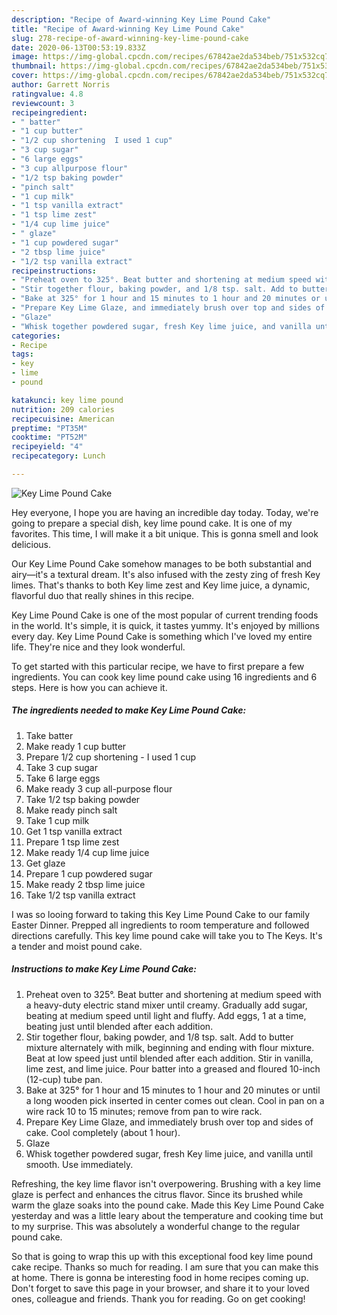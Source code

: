 ```yaml
---
description: "Recipe of Award-winning Key Lime Pound Cake"
title: "Recipe of Award-winning Key Lime Pound Cake"
slug: 278-recipe-of-award-winning-key-lime-pound-cake
date: 2020-06-13T00:53:19.833Z
image: https://img-global.cpcdn.com/recipes/67842ae2da534beb/751x532cq70/key-lime-pound-cake-recipe-main-photo.jpg
thumbnail: https://img-global.cpcdn.com/recipes/67842ae2da534beb/751x532cq70/key-lime-pound-cake-recipe-main-photo.jpg
cover: https://img-global.cpcdn.com/recipes/67842ae2da534beb/751x532cq70/key-lime-pound-cake-recipe-main-photo.jpg
author: Garrett Norris
ratingvalue: 4.8
reviewcount: 3
recipeingredient:
- " batter"
- "1 cup butter"
- "1/2 cup shortening  I used 1 cup"
- "3 cup sugar"
- "6 large eggs"
- "3 cup allpurpose flour"
- "1/2 tsp baking powder"
- "pinch salt"
- "1 cup milk"
- "1 tsp vanilla extract"
- "1 tsp lime zest"
- "1/4 cup lime juice"
- " glaze"
- "1 cup powdered sugar"
- "2 tbsp lime juice"
- "1/2 tsp vanilla extract"
recipeinstructions:
- "Preheat oven to 325°. Beat butter and shortening at medium speed with a heavy-duty electric stand mixer until creamy. Gradually add sugar, beating at medium speed until light and fluffy. Add eggs, 1 at a time, beating just until blended after each addition."
- "Stir together flour, baking powder, and 1/8 tsp. salt. Add to butter mixture alternately with milk, beginning and ending with flour mixture. Beat at low speed just until blended after each addition. Stir in vanilla, lime zest, and lime juice. Pour batter into a greased and floured 10-inch (12-cup) tube pan."
- "Bake at 325° for 1 hour and 15 minutes to 1 hour and 20 minutes or until a long wooden pick inserted in center comes out clean. Cool in pan on a wire rack 10 to 15 minutes; remove from pan to wire rack."
- "Prepare Key Lime Glaze, and immediately brush over top and sides of cake. Cool completely (about 1 hour)."
- "Glaze"
- "Whisk together powdered sugar, fresh Key lime juice, and vanilla until smooth. Use immediately."
categories:
- Recipe
tags:
- key
- lime
- pound

katakunci: key lime pound 
nutrition: 209 calories
recipecuisine: American
preptime: "PT35M"
cooktime: "PT52M"
recipeyield: "4"
recipecategory: Lunch

---
```



![Key Lime Pound Cake](https://img-global.cpcdn.com/recipes/67842ae2da534beb/751x532cq70/key-lime-pound-cake-recipe-main-photo.jpg)

Hey everyone, I hope you are having an incredible day today. Today, we're going to prepare a special dish, key lime pound cake. It is one of my favorites. This time, I will make it a bit unique. This is gonna smell and look delicious.

Our Key Lime Pound Cake somehow manages to be both substantial and airy—it&#39;s a textural dream. It&#39;s also infused with the zesty zing of fresh Key limes. That&#39;s thanks to both Key lime zest and Key lime juice, a dynamic, flavorful duo that really shines in this recipe.

Key Lime Pound Cake is one of the most popular of current trending foods in the world. It's simple, it is quick, it tastes yummy. It's enjoyed by millions every day. Key Lime Pound Cake is something which I've loved my entire life. They're nice and they look wonderful.


To get started with this particular recipe, we have to first prepare a few ingredients. You can cook key lime pound cake using 16 ingredients and 6 steps. Here is how you can achieve it.

<!--inarticleads1-->

##### The ingredients needed to make Key Lime Pound Cake:

1. Take  batter
1. Make ready 1 cup butter
1. Prepare 1/2 cup shortening - I used 1 cup
1. Take 3 cup sugar
1. Take 6 large eggs
1. Make ready 3 cup all-purpose flour
1. Take 1/2 tsp baking powder
1. Make ready pinch salt
1. Take 1 cup milk
1. Get 1 tsp vanilla extract
1. Prepare 1 tsp lime zest
1. Make ready 1/4 cup lime juice
1. Get  glaze
1. Prepare 1 cup powdered sugar
1. Make ready 2 tbsp lime juice
1. Take 1/2 tsp vanilla extract


I was so looing forward to taking this Key Lime Pound Cake to our family Easter Dinner. Prepped all ingredients to room temperature and followed directions carefully. This key lime pound cake will take you to The Keys. It&#39;s a tender and moist pound cake. 

<!--inarticleads2-->

##### Instructions to make Key Lime Pound Cake:

1. Preheat oven to 325°. Beat butter and shortening at medium speed with a heavy-duty electric stand mixer until creamy. Gradually add sugar, beating at medium speed until light and fluffy. Add eggs, 1 at a time, beating just until blended after each addition.
1. Stir together flour, baking powder, and 1/8 tsp. salt. Add to butter mixture alternately with milk, beginning and ending with flour mixture. Beat at low speed just until blended after each addition. Stir in vanilla, lime zest, and lime juice. Pour batter into a greased and floured 10-inch (12-cup) tube pan.
1. Bake at 325° for 1 hour and 15 minutes to 1 hour and 20 minutes or until a long wooden pick inserted in center comes out clean. Cool in pan on a wire rack 10 to 15 minutes; remove from pan to wire rack.
1. Prepare Key Lime Glaze, and immediately brush over top and sides of cake. Cool completely (about 1 hour).
1. Glaze
1. Whisk together powdered sugar, fresh Key lime juice, and vanilla until smooth. Use immediately.


Refreshing, the key lime flavor isn&#39;t overpowering. Brushing with a key lime glaze is perfect and enhances the citrus flavor. Since its brushed while warm the glaze soaks into the pound cake. Made this Key Lime Pound Cake yesterday and was a little leary about the temperature and cooking time but to my surprise. This was absolutely a wonderful change to the regular pound cake. 

So that is going to wrap this up with this exceptional food key lime pound cake recipe. Thanks so much for reading. I am sure that you can make this at home. There is gonna be interesting food in home recipes coming up. Don't forget to save this page in your browser, and share it to your loved ones, colleague and friends. Thank you for reading. Go on get cooking!
